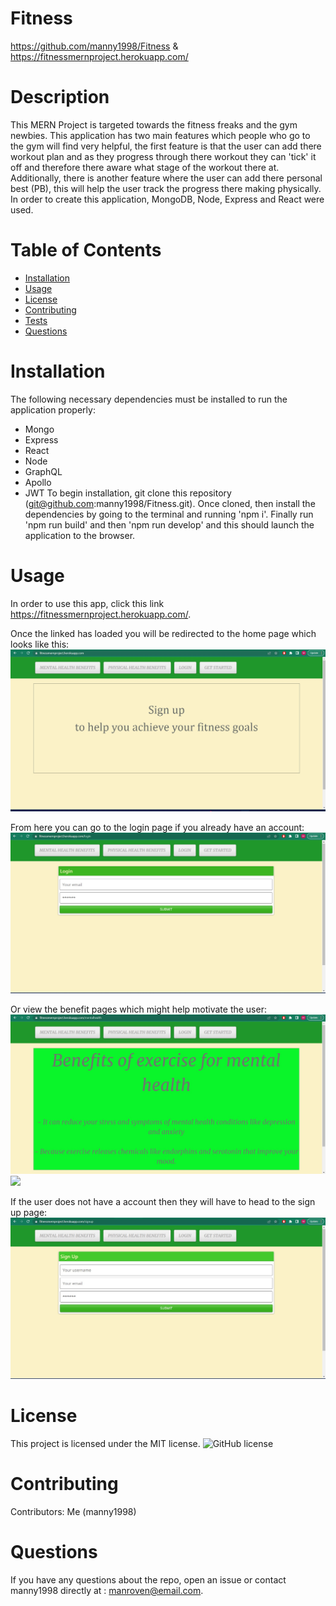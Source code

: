 # Fitness
https://github.com/manny1998/Fitness & https://fitnessmernproject.herokuapp.com/
# Description
This MERN Project is targeted towards the fitness freaks and the gym newbies. This application has two main features which people who go to the gym will find very helpful, the first feature is that the user can add there workout plan and as they progress through there workout they can 'tick' it off and therefore there aware what stage of the workout there at. Additionally, there is another feature where the user can add there personal best (PB), this will help the user track the progress there making physically. In order to create this application, MongoDB, Node, Express and React were used. 
# Table of Contents 
* [Installation](#installation)
* [Usage](#usage)
* [License](#license)
* [Contributing](#contributing)
* [Tests](#tests)
* [Questions](#questions)
# Installation
The following necessary dependencies must be installed to run the application properly: 
* Mongo
* Express
* React
* Node 
* GraphQL
* Apollo
* JWT 
To begin installation, git clone this repository (git@github.com:manny1998/Fitness.git). Once cloned, then install the dependencies by going to the terminal and running 'npm i'. Finally run 'npm run build' and then 'npm run develop' and this should launch the application to the browser. 
# Usage
In order to use this app, click this link https://fitnessmernproject.herokuapp.com/.

Once the linked has loaded you will be redirected to the home page which looks like this: 
<img src="./client/public/images/home.jpg">

From here you can go to the login page if you already have an account:
<img src="./client/public/images/login.jpg">

Or view the benefit pages which might help motivate the user: 
<img src="./client/public/images/mental.jpg">
<img src="./client/public/images/physical.jpg">

If the user does not have a account then they will have to head to the sign up page:
<img src="./client/public/images/signup.jpg">



# License
This project is licensed under the MIT license. 
![GitHub license](https://img.shields.io/badge/license-MIT-blue.svg)
# Contributing
​Contributors: Me (manny1998)
# Questions
If you have any questions about the repo, open an issue or contact manny1998 directly at : manroven@email.com.
